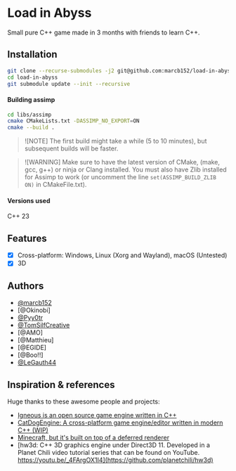 # Load in Abyss

Small pure C++ game made in 3 months with friends to learn C++.

## Installation

```bash
git clone --recurse-submodules -j2 git@github.com:marcb152/load-in-abyss.git
cd load-in-abyss
git submodule update --init --recursive
```

#### Building assimp

```bash
cd libs/assimp
cmake CMakeLists.txt -DASSIMP_NO_EXPORT=ON
cmake --build .
```

> ![NOTE]
> The first build might take a while (5 to 10 minutes), but subsequent builds will be faster.

> ![WARNING]
> Make sure to have the latest version of CMake, (make, gcc, g++) or ninja or Clang installed.
> You must also have Zlib installed for Assimp to work (or uncomment the line `set(ASSIMP_BUILD_ZLIB ON)` in CMakeFile.txt).

#### Versions used

C++ 23

## Features

- [x] Cross-platform: Windows, Linux (Xorg and Wayland), macOS (Untested)
- [x] 3D

## Authors

- [@marcb152](https://www.github.com/marcb152)
- [@Okinobi]
- [@Pyy0tr](https://github.com/Pyy0tr)
- [@TomSilfCreative](https://github.com/TomSilfCreative)
- [@AMO]
- [@Matthieu]
- [@EGIDE]
- [@Boo!!]
- [@LeGauth44](https://github.com/LeGauth44)

## Inspiration & references

Huge thanks to these awesome people and projects:
- [Igneous is an open source game engine written in C++](https://github.com/MissingBitStudios/igneous)
- [CatDogEngine: A cross-platform game engine/editor written in modern C++ (WIP)](https://github.com/meta4d-me/CatDogEngine)
- [Minecraft, but it's built on top of a deferred renderer](https://github.com/jdah/minecraft-again)
- [hw3d: C++ 3D graphics engine under Direct3D 11. Developed in a Planet Chili video tutorial series that can be found on YouTube. https://youtu.be/_4FArgOX1I4](https://github.com/planetchili/hw3d)
